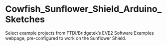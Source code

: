 # Cowfish_Sunflower_Shield_Arduino_Sketches
Select example projects from FTDI/Bridgetek’s EVE2 Software Examples webpage, pre-configured to work on the Sunflower Shield.
